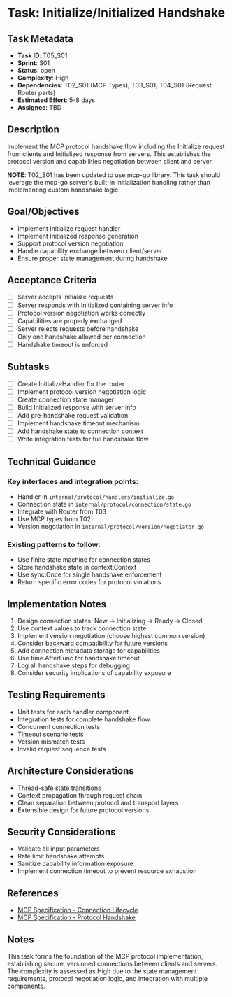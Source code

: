 # Task: Initialize/Initialized Handshake

## Task Metadata
- **Task ID**: T05_S01
- **Sprint**: S01
- **Status**: open
- **Complexity**: High
- **Dependencies**: T02_S01 (MCP Types), T03_S01, T04_S01 (Request Router parts)
- **Estimated Effort**: 5-8 days
- **Assignee**: TBD

## Description
Implement the MCP protocol handshake flow including the Initialize request from clients and Initialized response from servers. This establishes the protocol version and capabilities negotiation between client and server.

**NOTE**: T02_S01 has been updated to use mcp-go library. This task should leverage the mcp-go server's built-in initialization handling rather than implementing custom handshake logic.

## Goal/Objectives
- Implement Initialize request handler
- Implement Initialized response generation
- Support protocol version negotiation
- Handle capability exchange between client/server
- Ensure proper state management during handshake

## Acceptance Criteria
- [ ] Server accepts Initialize requests
- [ ] Server responds with Initialized containing server info
- [ ] Protocol version negotiation works correctly
- [ ] Capabilities are properly exchanged
- [ ] Server rejects requests before handshake
- [ ] Only one handshake allowed per connection
- [ ] Handshake timeout is enforced

## Subtasks
- [ ] Create InitializeHandler for the router
- [ ] Implement protocol version negotiation logic
- [ ] Create connection state manager
- [ ] Build Initialized response with server info
- [ ] Add pre-handshake request validation
- [ ] Implement handshake timeout mechanism
- [ ] Add handshake state to connection context
- [ ] Write integration tests for full handshake flow

## Technical Guidance

### Key interfaces and integration points:
- Handler in `internal/protocol/handlers/initialize.go`
- Connection state in `internal/protocol/connection/state.go`
- Integrate with Router from T03
- Use MCP types from T02
- Version negotiation in `internal/protocol/version/negotiator.go`

### Existing patterns to follow:
- Use finite state machine for connection states
- Store handshake state in context.Context
- Use sync.Once for single handshake enforcement
- Return specific error codes for protocol violations

## Implementation Notes
1. Design connection states: New -> Initializing -> Ready -> Closed
2. Use context values to track connection state
3. Implement version negotiation (choose highest common version)
4. Consider backward compatibility for future versions
5. Add connection metadata storage for capabilities
6. Use time.AfterFunc for handshake timeout
7. Log all handshake steps for debugging
8. Consider security implications of capability exposure

## Testing Requirements
- Unit tests for each handler component
- Integration tests for complete handshake flow
- Concurrent connection tests
- Timeout scenario tests
- Version mismatch tests
- Invalid request sequence tests

## Architecture Considerations
- Thread-safe state transitions
- Context propagation through request chain
- Clean separation between protocol and transport layers
- Extensible design for future protocol versions

## Security Considerations
- Validate all input parameters
- Rate limit handshake attempts
- Sanitize capability information exposure
- Implement connection timeout to prevent resource exhaustion

## References
- [MCP Specification - Connection Lifecycle](https://spec.modelcontextprotocol.io/specification/architecture/#connection-lifecycle)
- [MCP Specification - Protocol Handshake](https://spec.modelcontextprotocol.io/specification/basic/lifecycle/)

## Notes
This task forms the foundation of the MCP protocol implementation, establishing secure, versioned connections between clients and servers. The complexity is assessed as High due to the state management requirements, protocol negotiation logic, and integration with multiple components.